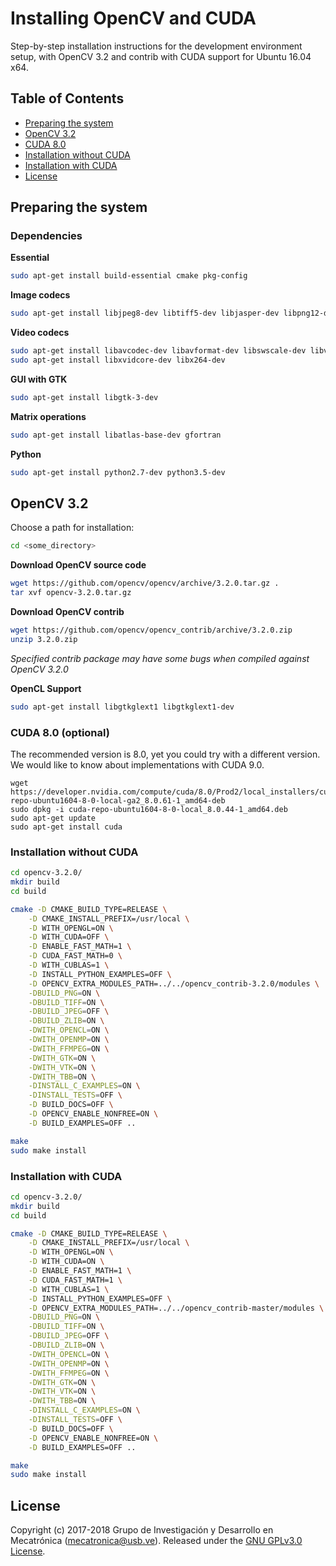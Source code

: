 # Installing OpenCV and CUDA 

Step-by-step installation instructions for the development environment setup, with OpenCV 3.2 and contrib with CUDA support for Ubuntu 16.04 x64.

## Table of Contents
- [Preparing the system](#preparing-the-system)
- [OpenCV 3.2](#opencv-32)
- [CUDA 8.0](#cuda-80-optional)
- [Installation without CUDA](#installation-without-cuda)
- [Installation with CUDA](#installation-with-cuda)
- [License](#license)

## Preparing the system

### Dependencies

**Essential**
```bash
sudo apt-get install build-essential cmake pkg-config
```
**Image codecs**
```bash
sudo apt-get install libjpeg8-dev libtiff5-dev libjasper-dev libpng12-dev
```

**Video codecs**
```bash
sudo apt-get install libavcodec-dev libavformat-dev libswscale-dev libv4l-dev
sudo apt-get install libxvidcore-dev libx264-dev
```

**GUI with GTK**
```bash
sudo apt-get install libgtk-3-dev
```

**Matrix operations**
```bash
sudo apt-get install libatlas-base-dev gfortran
```

**Python**
```bash
sudo apt-get install python2.7-dev python3.5-dev
```

## OpenCV 3.2
Choose a path for installation:
```bash
cd <some_directory>
```

**Download OpenCV source code**
```bash
wget https://github.com/opencv/opencv/archive/3.2.0.tar.gz .
tar xvf opencv-3.2.0.tar.gz 
```

**Download OpenCV contrib**
```bash
wget https://github.com/opencv/opencv_contrib/archive/3.2.0.zip
unzip 3.2.0.zip
```
*Specified contrib package may have some bugs when compiled against OpenCV 3.2.0*

**OpenCL Support**
```bash
sudo apt-get install libgtkglext1 libgtkglext1-dev
```

### CUDA 8.0 (optional)
The recommended version is 8.0, yet you could try with a different version. We would like to know about implementations with CUDA 9.0.
```bash-
wget https://developer.nvidia.com/compute/cuda/8.0/Prod2/local_installers/cuda-repo-ubuntu1604-8-0-local-ga2_8.0.61-1_amd64-deb
sudo dpkg -i cuda-repo-ubuntu1604-8-0-local_8.0.44-1_amd64.deb
sudo apt-get update
sudo apt-get install cuda
```

### Installation without CUDA
```bash
cd opencv-3.2.0/
mkdir build
cd build

cmake -D CMAKE_BUILD_TYPE=RELEASE \
    -D CMAKE_INSTALL_PREFIX=/usr/local \
    -D WITH_OPENGL=ON \
    -D WITH_CUDA=OFF \
    -D ENABLE_FAST_MATH=1 \
    -D CUDA_FAST_MATH=0 \
    -D WITH_CUBLAS=1 \
    -D INSTALL_PYTHON_EXAMPLES=OFF \
    -D OPENCV_EXTRA_MODULES_PATH=../../opencv_contrib-3.2.0/modules \
    -DBUILD_PNG=ON \
    -DBUILD_TIFF=ON \
    -DBUILD_JPEG=OFF \
    -DBUILD_ZLIB=ON \
    -DWITH_OPENCL=ON \
    -DWITH_OPENMP=ON \
    -DWITH_FFMPEG=ON \
    -DWITH_GTK=ON \
    -DWITH_VTK=ON \
    -DWITH_TBB=ON \
    -DINSTALL_C_EXAMPLES=ON \
    -DINSTALL_TESTS=OFF \
	-D BUILD_DOCS=OFF \
	-D OPENCV_ENABLE_NONFREE=ON \
    -D BUILD_EXAMPLES=OFF ..

make
sudo make install
```

### Installation with CUDA
```bash
cd opencv-3.2.0/
mkdir build
cd build

cmake -D CMAKE_BUILD_TYPE=RELEASE \
    -D CMAKE_INSTALL_PREFIX=/usr/local \
    -D WITH_OPENGL=ON \
    -D WITH_CUDA=ON \
    -D ENABLE_FAST_MATH=1 \
    -D CUDA_FAST_MATH=1 \
    -D WITH_CUBLAS=1 \
    -D INSTALL_PYTHON_EXAMPLES=OFF \
    -D OPENCV_EXTRA_MODULES_PATH=../../opencv_contrib-master/modules \
    -DBUILD_PNG=ON \
    -DBUILD_TIFF=ON \
    -DBUILD_JPEG=OFF \
    -DBUILD_ZLIB=ON \
    -DWITH_OPENCL=ON \
    -DWITH_OPENMP=ON \
    -DWITH_FFMPEG=ON \
    -DWITH_GTK=ON \
    -DWITH_VTK=ON \
    -DWITH_TBB=ON \
    -DINSTALL_C_EXAMPLES=ON \
    -DINSTALL_TESTS=OFF \
	-D BUILD_DOCS=OFF \
	-D OPENCV_ENABLE_NONFREE=ON \
    -D BUILD_EXAMPLES=OFF ..

make
sudo make install
```

## License

Copyright (c) 2017-2018 Grupo de Investigación y Desarrollo en Mecatrónica (<mecatronica@usb.ve>).
Released under the [GNU GPLv3.0 License](LICENSE). 
